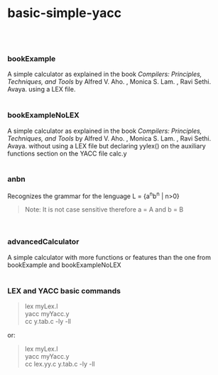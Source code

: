 # basic-simple-yacc
<br />
<br />

### bookExample

A simple calculator as explained in the book *Compilers: Principles, Techniques, and Tools* by Alfred V. Aho. , Monica S. Lam. , Ravi Sethi. Avaya. using a LEX file.
<br />
<br />

### bookExampleNoLEX

A simple calculator as explained in the book *Compilers: Principles, Techniques, and Tools* by Alfred V. Aho. , Monica S. Lam. , Ravi Sethi. Avaya. without using a LEX file but declaring yylex() on the auxiliary functions section on the YACC file calc.y
<br />
<br />

### anbn

Recognizes the grammar for the lenguage L = {a<sup>n</sup>b<sup>n</sup> | n>0}
> Note: It is not case sensitive therefore a = A and b = B
> 
<br />

### advancedCalculator

A simple calculator with more functions or features than the one from bookExample and bookExampleNoLEX
<br />
<br />

### LEX and YACC basic commands

> lex myLex.l <br />
yacc myYacc.y <br />
cc y.tab.c -ly -ll <br />
>

or:

> lex myLex.l <br />
yacc myYacc.y <br />
cc lex.yy.c y.tab.c -ly -ll <br />
>
